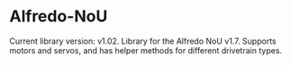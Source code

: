 # Alfredo-NoU
Current library version: v1.02.
Library for the Alfredo NoU v1.7. Supports motors and servos, and has helper methods for different drivetrain types.